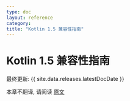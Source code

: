 ```yaml
---
type: doc
layout: reference
category:
title: "Kotlin 1.5 兼容性指南"
---
```


# Kotlin 1.5 兼容性指南

最终更新: {{ site.data.releases.latestDocDate }}

本章不翻译, 请阅读 [原文](https://kotlinlang.org/docs/compatibility-guide-15.html)
